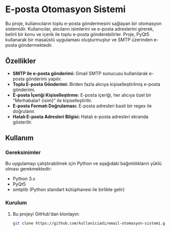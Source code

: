 # E-posta Otomasyon Sistemi

Bu proje, kullanıcıların toplu e-posta göndermesini sağlayan bir otomasyon sistemidir. Kullanıcılar, alıcıların isimlerini ve e-posta adreslerini girerek, belirli bir konu ve içerik ile toplu e-posta gönderebilirler. Proje, PyQt5 kullanarak bir masaüstü uygulaması oluşturmuştur ve SMTP üzerinden e-posta göndermektedir.

## Özellikler

- **SMTP ile e-posta gönderimi:** Gmail SMTP sunucusu kullanılarak e-posta gönderimi yapılır.
- **Toplu E-posta Gönderimi:** Birden fazla alıcıya kişiselleştirilmiş e-posta gönderimi.
- **E-posta İçeriği Kişiselleştirme:** E-posta içeriği, her alıcıya özel bir "Merhabalar! {isim}" ile kişiselleştirilir.
- **E-posta Formatı Doğrulaması:** E-posta adresleri basit bir regex ile doğrulanır.
- **Hatalı E-posta Adresleri Bilgisi:** Hatalı e-posta adresleri ekranda gösterilir.

## Kullanım

### Gereksinimler

Bu uygulamayı çalıştırabilmek için Python ve aşağıdaki bağımlılıkların yüklü olması gerekmektedir:

- Python 3.x
- PyQt5
- smtplib (Python standart kütüphanesi ile birlikte gelir)

### Kurulum

1. Bu projeyi GitHub'dan klonlayın:

   ```bash
   git clone https://github.com/kullaniciadi/email-otomasyon-sistemi.git
